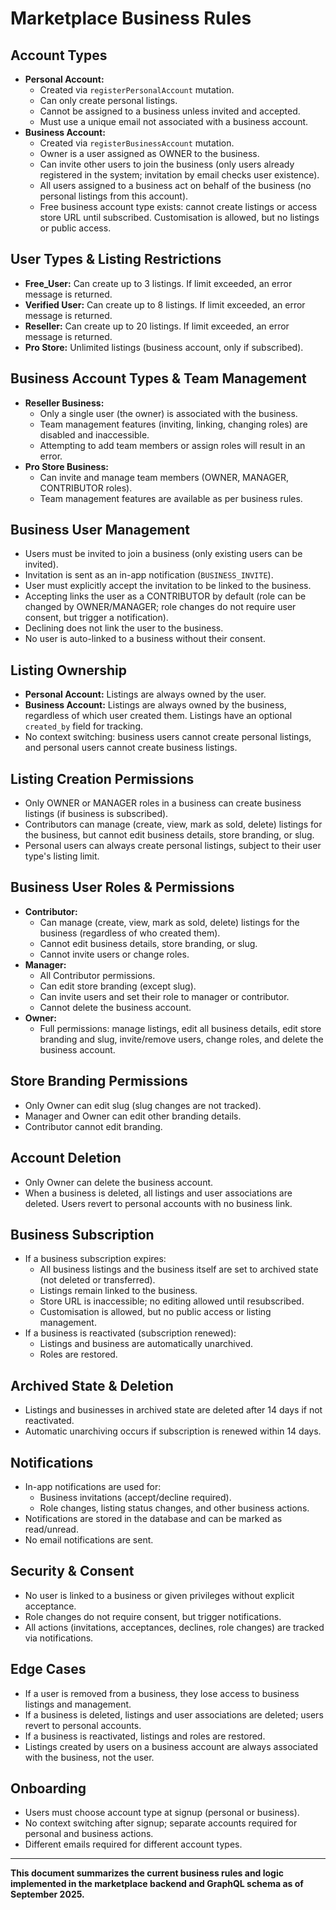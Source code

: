 # Marketplace Business Rules

## Account Types
- **Personal Account:**
  - Created via `registerPersonalAccount` mutation.
  - Can only create personal listings.
  - Cannot be assigned to a business unless invited and accepted.
  - Must use a unique email not associated with a business account.
- **Business Account:**
  - Created via `registerBusinessAccount` mutation.
  - Owner is a user assigned as OWNER to the business.
  - Can invite other users to join the business (only users already registered in the system; invitation by email checks user existence).
  - All users assigned to a business act on behalf of the business (no personal listings from this account).
  - Free business account type exists: cannot create listings or access store URL until subscribed. Customisation is allowed, but no listings or public access.

## User Types & Listing Restrictions
- **Free_User:** Can create up to 3 listings. If limit exceeded, an error message is returned.
- **Verified User:** Can create up to 8 listings. If limit exceeded, an error message is returned.
- **Reseller:** Can create up to 20 listings. If limit exceeded, an error message is returned.
- **Pro Store:** Unlimited listings (business account, only if subscribed).

## Business Account Types & Team Management
- **Reseller Business:**
  - Only a single user (the owner) is associated with the business.
  - Team management features (inviting, linking, changing roles) are disabled and inaccessible.
  - Attempting to add team members or assign roles will result in an error.
- **Pro Store Business:**
  - Can invite and manage team members (OWNER, MANAGER, CONTRIBUTOR roles).
  - Team management features are available as per business rules.

## Business User Management
- Users must be invited to join a business (only existing users can be invited).
- Invitation is sent as an in-app notification (`BUSINESS_INVITE`).
- User must explicitly accept the invitation to be linked to the business.
- Accepting links the user as a CONTRIBUTOR by default (role can be changed by OWNER/MANAGER; role changes do not require user consent, but trigger a notification).
- Declining does not link the user to the business.
- No user is auto-linked to a business without their consent.

## Listing Ownership
- **Personal Account:** Listings are always owned by the user.
- **Business Account:** Listings are always owned by the business, regardless of which user created them. Listings have an optional `created_by` field for tracking.
- No context switching: business users cannot create personal listings, and personal users cannot create business listings.

## Listing Creation Permissions
- Only OWNER or MANAGER roles in a business can create business listings (if business is subscribed).
- Contributors can manage (create, view, mark as sold, delete) listings for the business, but cannot edit business details, store branding, or slug.
- Personal users can always create personal listings, subject to their user type's listing limit.

## Business User Roles & Permissions
- **Contributor:**
  - Can manage (create, view, mark as sold, delete) listings for the business (regardless of who created them).
  - Cannot edit business details, store branding, or slug.
  - Cannot invite users or change roles.
- **Manager:**
  - All Contributor permissions.
  - Can edit store branding (except slug).
  - Can invite users and set their role to manager or contributor.
  - Cannot delete the business account.
- **Owner:**
  - Full permissions: manage listings, edit all business details, edit store branding and slug, invite/remove users, change roles, and delete the business account.

## Store Branding Permissions
- Only Owner can edit slug (slug changes are not tracked).
- Manager and Owner can edit other branding details.
- Contributor cannot edit branding.

## Account Deletion
- Only Owner can delete the business account.
- When a business is deleted, all listings and user associations are deleted. Users revert to personal accounts with no business link.

## Business Subscription
- If a business subscription expires:
  - All business listings and the business itself are set to archived state (not deleted or transferred).
  - Listings remain linked to the business.
  - Store URL is inaccessible; no editing allowed until resubscribed.
  - Customisation is allowed, but no public access or listing management.
- If a business is reactivated (subscription renewed):
  - Listings and business are automatically unarchived.
  - Roles are restored.

## Archived State & Deletion
- Listings and businesses in archived state are deleted after 14 days if not reactivated.
- Automatic unarchiving occurs if subscription is renewed within 14 days.

## Notifications
- In-app notifications are used for:
  - Business invitations (accept/decline required).
  - Role changes, listing status changes, and other business actions.
- Notifications are stored in the database and can be marked as read/unread.
- No email notifications are sent.

## Security & Consent
- No user is linked to a business or given privileges without explicit acceptance.
- Role changes do not require consent, but trigger notifications.
- All actions (invitations, acceptances, declines, role changes) are tracked via notifications.

## Edge Cases
- If a user is removed from a business, they lose access to business listings and management.
- If a business is deleted, listings and user associations are deleted; users revert to personal accounts.
- If a business is reactivated, listings and roles are restored.
- Listings created by users on a business account are always associated with the business, not the user.

## Onboarding
- Users must choose account type at signup (personal or business).
- No context switching after signup; separate accounts required for personal and business actions.
- Different emails required for different account types.

---

**This document summarizes the current business rules and logic implemented in the marketplace backend and GraphQL schema as of September 2025.**
